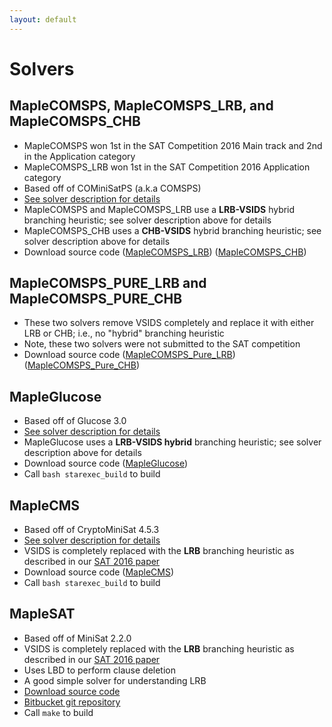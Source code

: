 ```yaml
---
layout: default
---
```


# Solvers
## MapleCOMSPS, MapleCOMSPS_LRB, and MapleCOMSPS_CHB
* MapleCOMSPS won 1st in the SAT Competition 2016 Main track and 2nd in the Application category
* MapleCOMSPS_LRB won 1st in the SAT Competition 2016 Application category
* Based off of COMiniSatPS (a.k.a COMSPS)
* [See solver description for details](https://docs.google.com/a/gsd.uwaterloo.ca/viewer?a=v&pid=sites&srcid=Z3NkLnV3YXRlcmxvby5jYXxtYXBsZXNhdHxneDo2YWEzYjEzN2JmY2I1YzYz)
* MapleCOMSPS and MapleCOMSPS_LRB use a **LRB-VSIDS** hybrid branching heuristic; see solver description above for details
* MapleCOMSPS_CHB uses a **CHB-VSIDS** hybrid branching heuristic; see solver description above for details
* Download source code ([MapleCOMSPS_LRB](https://sites.google.com/a/gsd.uwaterloo.ca/maplesat/MapleCOMSPS_LRB.zip?attredirects=0&d=1)) ([MapleCOMSPS_CHB](https://sites.google.com/a/gsd.uwaterloo.ca/maplesat/MapleCOMSPS_CHB.zip?attredirects=0&d=1))

## MapleCOMSPS_PURE_LRB and MapleCOMSPS_PURE_CHB
* These two solvers remove VSIDS completely and replace it with either LRB or CHB; i.e., no "hybrid" branching heuristic
* Note, these two solvers were not submitted to the SAT competition
* Download source code ([MapleCOMSPS_Pure_LRB](https://sites.google.com/a/gsd.uwaterloo.ca/maplesat/MapleCOMSPS_pure_LRB.zip?attredirects=0&d=1)) ([MapleCOMSPS_Pure_CHB](https://sites.google.com/a/gsd.uwaterloo.ca/maplesat/MapleCOMSPS_pure_CHB.zip?attredirects=0&d=1))

## MapleGlucose
* Based off of Glucose 3.0
* [See solver description for details](https://docs.google.com/a/gsd.uwaterloo.ca/viewer?a=v&pid=sites&srcid=Z3NkLnV3YXRlcmxvby5jYXxtYXBsZXNhdHxneDo2OTE2OWNjODY4M2E2NmI0)
* MapleGlucose uses a **LRB-VSIDS hybrid** branching heuristic; see solver description above for details
* Download source code ([MapleGlucose](https://sites.google.com/a/gsd.uwaterloo.ca/maplesat/MapleGlucose.zip?attredirects=0&d=1))
* Call `bash starexec_build` to build

## MapleCMS
* Based off of CryptoMiniSat 4.5.3
* [See solver description for details](https://docs.google.com/a/gsd.uwaterloo.ca/viewer?a=v&pid=sites&srcid=Z3NkLnV3YXRlcmxvby5jYXxtYXBsZXNhdHxneDo2OTE2OWNjODY4M2E2NmI0)
* VSIDS is completely replaced with the **LRB** branching heuristic as described in our [SAT 2016 paper](https://docs.google.com/a/gsd.uwaterloo.ca/viewer?a=v&pid=sites&srcid=Z3NkLnV3YXRlcmxvby5jYXxtYXBsZXNhdHxneDpjODMzNWRiMzBhNDg3Yg)
* Download source code ([MapleCMS](https://sites.google.com/a/gsd.uwaterloo.ca/maplesat/MapleCMS.zip?attredirects=0&d=1))
* Call `bash starexec_build` to build

## MapleSAT
* Based off of MiniSat 2.2.0
* VSIDS is completely replaced with the **LRB** branching heuristic as described in our [SAT 2016 paper](https://docs.google.com/a/gsd.uwaterloo.ca/viewer?a=v&pid=sites&srcid=Z3NkLnV3YXRlcmxvby5jYXxtYXBsZXNhdHxneDpjODMzNWRiMzBhNDg3Yg)
* Uses LBD to perform clause deletion
* A good simple solver for understanding LRB
* [Download source code](https://sites.google.com/a/gsd.uwaterloo.ca/maplesat/MapleSAT.zip?attredirects=0&d=1)
* [Bitbucket git repository](https://bitbucket.org/JLiangWaterloo/maplesat/overview)
* Call `make` to build